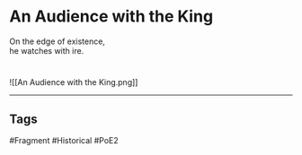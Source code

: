 # An Audience with the King
On the edge of existence,  
he watches with ire.

#
![[An Audience with the King.png]]

---
## Tags
#Fragment
#Historical 
#PoE2 